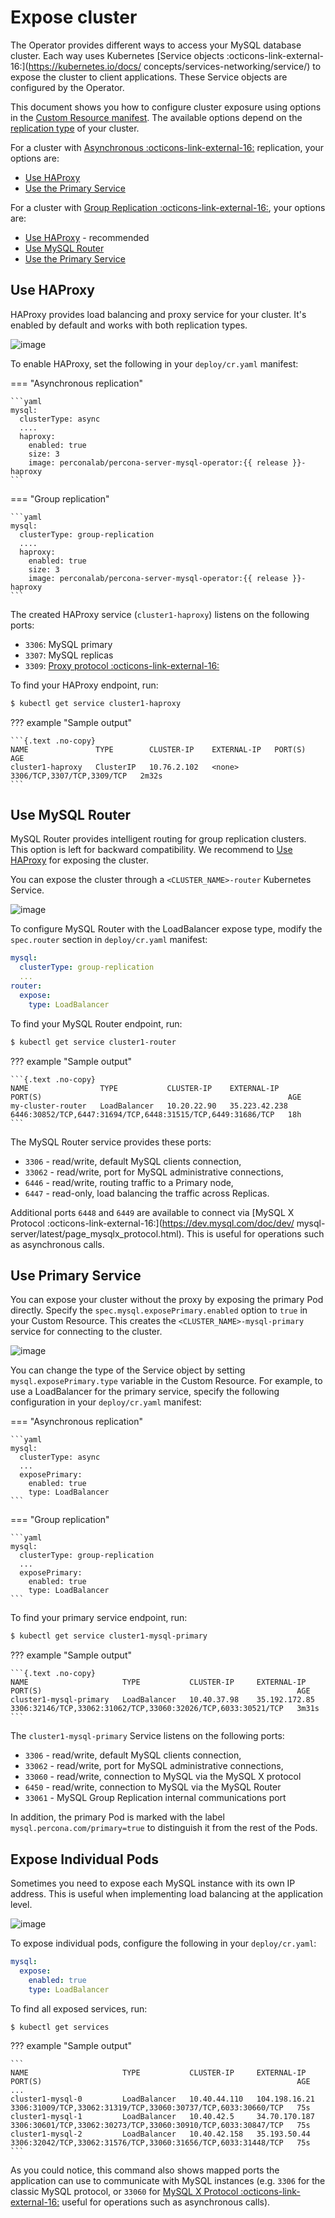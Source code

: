 # Expose cluster

The Operator provides different ways to access your MySQL database cluster. Each way uses Kubernetes [Service objects :octicons-link-external-16:](https://kubernetes.io/docs/
concepts/services-networking/service/) to expose the cluster to client applications. These Service objects are configured by the Operator.

This document shows you how to configure cluster exposure using options in the [Custom Resource manifest](operator.md). The available options depend on the [replication type](architecture.md#replication-types-and-proxy-solutions) of your cluster.

For a cluster with [Asynchronous :octicons-link-external-16:](https://dev.mysql.com/doc/refman/8.0/en/replication.html) replication, your options are:

* [Use HAProxy](#use-haproxy)
* [Use the Primary Service](#use-primary-service)

For a cluster with [Group Replication :octicons-link-external-16:](https://dev.mysql.com/doc/refman/8.0/en/group-replication.html), your options are:

* [Use HAProxy](#use-haproxy) - recommended
* [Use MySQL Router](#use-mysql-router)
* [Use the Primary Service](#use-primary-service)

## Use HAProxy 

HAProxy provides load balancing and proxy service for your cluster. It's enabled by default and works with both replication types.

![image](assets/images/exposure-haproxy.svg)

To enable HAProxy, set the following in your `deploy/cr.yaml` manifest:

=== "Asynchronous replication"

    ```yaml
    mysql:
      clusterType: async
      ....
      haproxy: 
        enabled: true
        size: 3
        image: perconalab/percona-server-mysql-operator:{{ release }}-haproxy
    ```

=== "Group replication"

    ```yaml
    mysql:
      clusterType: group-replication
      ....
      haproxy:
        enabled: true
        size: 3
        image: perconalab/percona-server-mysql-operator:{{ release }}-haproxy
    ```

The created HAProxy service (`cluster1-haproxy`) listens on the following ports:

- `3306`: MySQL primary
- `3307`: MySQL replicas  
- `3309`: [Proxy protocol :octicons-link-external-16:](https://www.haproxy.com/blog/haproxy/proxy-protocol/)

To find your HAProxy endpoint, run:

```{.bash data-prompt="$"}
$ kubectl get service cluster1-haproxy
```

??? example "Sample output"

    ```{.text .no-copy}
    NAME               TYPE        CLUSTER-IP    EXTERNAL-IP   PORT(S)                      AGE
    cluster1-haproxy   ClusterIP   10.76.2.102   <none>        3306/TCP,3307/TCP,3309/TCP   2m32s
    ```

## Use MySQL Router

MySQL Router provides intelligent routing for group replication clusters. This option is left for backward compatibility. We recommend to [Use HAProxy](#use-haproxy) for exposing the cluster.

You can expose the cluster through a `<CLUSTER_NAME>-router` Kubernetes Service.

![image](assets/images/exposure-gr.svg)

To configure MySQL Router with the LoadBalancer expose type, modify the `spec.router` section in `deploy/cr.yaml` manifest:

```yaml
mysql:
  clusterType: group-replication
  ...
router:
  expose:
    type: LoadBalancer
```

To find your MySQL Router endpoint, run:

```{.bash data-prompt="$"}
$ kubectl get service cluster1-router
```

??? example "Sample output"

    ```{.text .no-copy}
    NAME                TYPE           CLUSTER-IP    EXTERNAL-IP     PORT(S)                                                       AGE
    my-cluster-router   LoadBalancer   10.20.22.90   35.223.42.238   6446:30852/TCP,6447:31694/TCP,6448:31515/TCP,6449:31686/TCP   18h
    ```

The MySQL Router service provides these ports:

* `3306` - read/write, default MySQL clients connection,
* `33062` - read/write, port for MySQL administrative connections,
* `6446` - read/write, routing traffic to a Primary node,
* `6447` - read-only, load balancing the traffic across Replicas.

Additional ports `6448` and `6449` are available to
connect via [MySQL X Protocol :octicons-link-external-16:](https://dev.mysql.com/doc/dev/
mysql-server/latest/page_mysqlx_protocol.html). This is 
useful for operations such as asynchronous calls.

## Use Primary Service

You can expose your cluster without the proxy by exposing the primary Pod directly. Specify the `spec.mysql.exposePrimary.enabled` option to `true` in your Custom Resource. This creates  the `<CLUSTER_NAME>-mysql-primary` service for connecting to the cluster.

![image](assets/images/exposure-async.svg)

You can change the type of the Service object by setting `mysql.exposePrimary.type` variable in the Custom Resource. For example, to use a LoadBalancer for the primary service, specify the following configuration in your `deploy/cr.yaml` manifest:

=== "Asynchronous replication"

    ```yaml
    mysql:
      clusterType: async
      ...
      exposePrimary:
        enabled: true
        type: LoadBalancer
    ```

=== "Group replication"

    ```yaml
    mysql:
      clusterType: group-replication
      ...
      exposePrimary:
        enabled: true
        type: LoadBalancer
    ```
    
To find your primary service endpoint, run:

```{.bash data-prompt="$"}
$ kubectl get service cluster1-mysql-primary
```

??? example "Sample output"

    ```{.text .no-copy}
    NAME                     TYPE           CLUSTER-IP     EXTERNAL-IP     PORT(S)                                                         AGE
    cluster1-mysql-primary   LoadBalancer   10.40.37.98    35.192.172.85   3306:32146/TCP,33062:31062/TCP,33060:32026/TCP,6033:30521/TCP   3m31s
    ```

The `cluster1-mysql-primary` Service listens on the following ports:

* `3306` - read/write, default MySQL clients connection,
* `33062` - read/write, port for MySQL administrative connections,
* `33060` - read/write, connection to MySQL via the MySQL X protocol
* `6450` - read/write, connection to MySQL via the MySQL Router
* `33061` - MySQL Group Replication internal communications port

In addition, the primary Pod is marked with the label `mysql.percona.com/primary=true` to distinguish it from the rest of the Pods.

## Expose Individual Pods

Sometimes you need to expose each MySQL instance with its own IP address. This is useful when implementing load balancing at the application level.

![image](assets/images/exposure-all.svg)

To expose individual pods, configure the following in your `deploy/cr.yaml`:

```yaml
mysql:
  expose:
    enabled: true
    type: LoadBalancer
```

To find all exposed services, run:

```{.bash data-prompt="$"}
$ kubectl get services
```

??? example "Sample output"

    ```
    NAME                     TYPE           CLUSTER-IP     EXTERNAL-IP     PORT(S)                                                         AGE
    ...
    cluster1-mysql-0         LoadBalancer   10.40.44.110   104.198.16.21   3306:31009/TCP,33062:31319/TCP,33060:30737/TCP,6033:30660/TCP   75s
    cluster1-mysql-1         LoadBalancer   10.40.42.5     34.70.170.187   3306:30601/TCP,33062:30273/TCP,33060:30910/TCP,6033:30847/TCP   75s
    cluster1-mysql-2         LoadBalancer   10.40.42.158   35.193.50.44    3306:32042/TCP,33062:31576/TCP,33060:31656/TCP,6033:31448/TCP   75s
    ```

As you could notice, this command also shows mapped ports the application can
use to communicate with MySQL instances (e.g. `3306` for the classic MySQL
protocol, or `33060` for [MySQL X Protocol :octicons-link-external-16:](https://dev.mysql.com/doc/dev/mysql-server/latest/page_mysqlx_protocol.html)
useful for operations such as asynchronous calls).